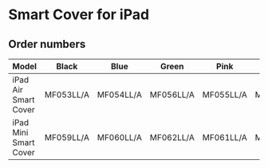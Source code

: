 # Smart Cover for iPad

## Order numbers

| Model | Black | Blue | Green | Pink | Red | Yellow |
|-------|-----|-----|-----|-----|-----|-----|
| iPad Air Smart Cover | MF053LL/A | MF054LL/A | MF056LL/A | MF055LL/A | MF058LL/A | MF057LL/A |
| iPad Mini Smart Cover | MF059LL/A | MF060LL/A | MF062LL/A | MF061LL/A | MF394LL/A | MF063LL/A |
